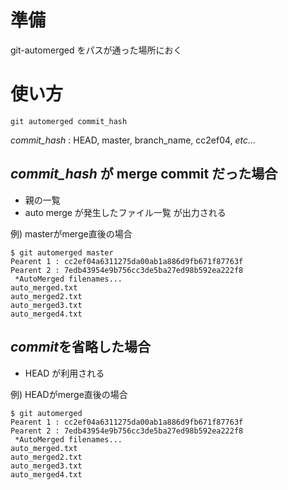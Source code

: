 # 準備
git-automerged をパスが通った場所におく

# 使い方
`git automerged commit_hash`

*commit_hash* : HEAD, master, branch_name, cc2ef04, *etc...*

## *commit_hash* が merge commit だった場合
+ 親の一覧
+ auto merge が発生したファイル一覧
が出力される

例) masterがmerge直後の場合

	$ git automerged master
	Pearent 1 : cc2ef04a6311275da00ab1a886d9fb671f87763f
	Pearent 2 : 7edb43954e9b756cc3de5ba27ed98b592ea222f8
	 *AutoMerged filenames...
	auto_merged.txt
	auto_merged2.txt
	auto_merged3.txt
	auto_merged4.txt

## *commit*を省略した場合
+ HEAD が利用される

例) HEADがmerge直後の場合

	$ git automerged
	Pearent 1 : cc2ef04a6311275da00ab1a886d9fb671f87763f
	Pearent 2 : 7edb43954e9b756cc3de5ba27ed98b592ea222f8
	 *AutoMerged filenames...
	auto_merged.txt
	auto_merged2.txt
	auto_merged3.txt
	auto_merged4.txt

